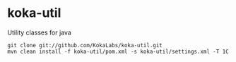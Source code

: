 koka-util
=========

Utility classes for java

    git clone git://github.com/KokaLabs/koka-util.git
    mvn clean install -f koka-util/pom.xml -s koka-util/settings.xml -T 1C
